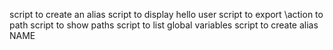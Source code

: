 script to create an alias
script to display hello user
script to export \action to path
script to show paths
script to list global variables
script to create alias NAME
